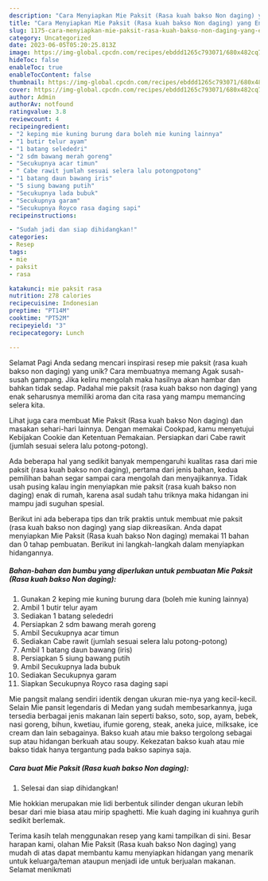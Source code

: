 ```yaml
---
description: "Cara Menyiapkan Mie Paksit (Rasa kuah bakso Non daging) yang Enak, Mantap"
title: "Cara Menyiapkan Mie Paksit (Rasa kuah bakso Non daging) yang Enak, Mantap"
slug: 1175-cara-menyiapkan-mie-paksit-rasa-kuah-bakso-non-daging-yang-enak-mantap
category: Uncategorized
date: 2023-06-05T05:20:25.813Z
image: https://img-global.cpcdn.com/recipes/ebddd1265c793071/680x482cq70/mie-paksit-rasa-kuah-bakso-non-daging-foto-resep-utama.jpg
hideToc: false
enableToc: true
enableTocContent: false
thumbnail: https://img-global.cpcdn.com/recipes/ebddd1265c793071/680x482cq70/mie-paksit-rasa-kuah-bakso-non-daging-foto-resep-utama.jpg
cover: https://img-global.cpcdn.com/recipes/ebddd1265c793071/680x482cq70/mie-paksit-rasa-kuah-bakso-non-daging-foto-resep-utama.jpg
author: Admin
authorAv: notfound
ratingvalue: 3.8
reviewcount: 4
recipeingredient:
- "2 keping mie kuning burung dara boleh mie kuning lainnya"
- "1 butir telur ayam"
- "1 batang selededri"
- "2 sdm bawang merah goreng"
- "Secukupnya acar timun"
- " Cabe rawit jumlah sesuai selera lalu potongpotong"
- "1 batang daun bawang iris"
- "5 siung bawang putih"
- "Secukupnya lada bubuk"
- "Secukupnya garam"
- "Secukupnya Royco rasa daging sapi"
recipeinstructions:

- "Sudah jadi dan siap dihidangkan!"
categories:
- Resep
tags:
- mie
- paksit
- rasa

katakunci: mie paksit rasa 
nutrition: 278 calories
recipecuisine: Indonesian
preptime: "PT14M"
cooktime: "PT52M"
recipeyield: "3"
recipecategory: Lunch

---
```



Selamat Pagi Anda sedang mencari inspirasi resep mie paksit (rasa kuah bakso non daging) yang unik? Cara membuatnya memang Agak susah-susah gampang. Jika keliru mengolah maka hasilnya akan hambar dan bahkan tidak sedap. Padahal mie paksit (rasa kuah bakso non daging) yang enak seharusnya memiliki aroma dan cita rasa yang mampu memancing selera kita.


Lihat juga cara membuat Mie Paksit (Rasa kuah bakso Non daging) dan masakan sehari-hari lainnya. Dengan memakai Cookpad, kamu menyetujui Kebijakan Cookie dan Ketentuan Pemakaian. Persiapkan dari Cabe rawit (jumlah sesuai selera lalu potong-potong).

Ada beberapa hal yang sedikit banyak mempengaruhi kualitas rasa dari mie paksit (rasa kuah bakso non daging), pertama dari jenis bahan, kedua pemilihan bahan segar sampai cara mengolah dan menyajikannya. Tidak usah pusing kalau ingin menyiapkan mie paksit (rasa kuah bakso non daging) enak di rumah, karena asal sudah tahu triknya maka hidangan ini mampu jadi suguhan spesial.


Berikut ini ada beberapa tips dan trik praktis untuk membuat mie paksit (rasa kuah bakso non daging) yang siap dikreasikan. Anda dapat menyiapkan Mie Paksit (Rasa kuah bakso Non daging) memakai 11 bahan dan 0 tahap pembuatan. Berikut ini langkah-langkah dalam menyiapkan hidangannya.

<!--inarticleads1-->

##### Bahan-bahan dan bumbu yang diperlukan untuk pembuatan Mie Paksit (Rasa kuah bakso Non daging):

1. Gunakan 2 keping mie kuning burung dara (boleh mie kuning lainnya)
1. Ambil 1 butir telur ayam
1. Sediakan 1 batang selededri
1. Persiapkan 2 sdm bawang merah goreng
1. Ambil Secukupnya acar timun
1. Sediakan  Cabe rawit (jumlah sesuai selera lalu potong-potong)
1. Ambil 1 batang daun bawang (iris)
1. Persiapkan 5 siung bawang putih
1. Ambil Secukupnya lada bubuk
1. Sediakan Secukupnya garam
1. Siapkan Secukupnya Royco rasa daging sapi


Mie pangsit malang sendiri identik dengan ukuran mie-nya yang kecil-kecil. Selain Mie pansit legendaris di Medan yang sudah membesarkannya, juga tersedia berbagai jenis makanan lain seperti bakso, soto, sop, ayam, bebek, nasi goreng, bihun, kwetiau, ifumie goreng, steak, aneka juice, milksake, ice cream dan lain sebagainya. Bakso kuah atau mie bakso tergolong sebagai sup atau hidangan berkuah atau soupy. Kekezatan bakso kuah atau mie bakso tidak hanya tergantung pada bakso sapinya saja. 

<!--inarticleads2-->

##### Cara buat Mie Paksit (Rasa kuah bakso Non daging):


1. Selesai dan siap dihidangkan!

Mie hokkian merupakan mie lidi berbentuk silinder dengan ukuran lebih besar dari mie biasa atau mirip spaghetti. Mie kuah daging ini kuahnya gurih sedikit berlemak. 

Terima kasih telah menggunakan resep yang kami tampilkan di sini. Besar harapan kami, olahan Mie Paksit (Rasa kuah bakso Non daging) yang mudah di atas dapat membantu kamu menyiapkan hidangan yang menarik untuk keluarga/teman ataupun menjadi ide untuk berjualan makanan. Selamat menikmati

